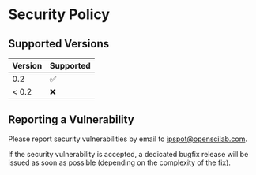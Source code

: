 # Security Policy

## Supported Versions

| Version       | Supported          |
| ------------- | ------------------ |
| 0.2           | :white_check_mark: |
| < 0.2         | :x:                |

## Reporting a Vulnerability

Please report security vulnerabilities by email to [ipspot@openscilab.com](mailto:ipspot@openscilab.com "ipspot@openscilab.com").

If the security vulnerability is accepted, a dedicated bugfix release will be issued as soon as possible (depending on the complexity of the fix).